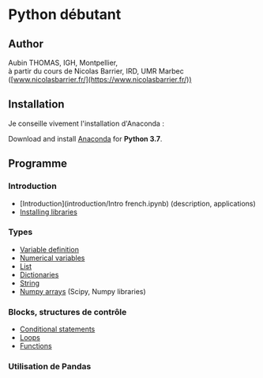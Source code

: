 # Python débutant

## Author

Aubin THOMAS, IGH, Montpellier,<br/>
à partir du cours de Nicolas Barrier, IRD, UMR Marbec ([www.nicolasbarrier.fr/](https://www.nicolasbarrier.fr/))



## Installation

Je conseille vivement l'installation d'Anaconda :

Download and install [Anaconda](https://www.anaconda.com/products/individual) for **Python 3.7**.



## Programme

### Introduction
- [Introduction](introduction/Intro french.ipynb) (description, applications)
- [Installing libraries](introduction/libinstall.ipynb)

### Types
- [Variable definition](data_types/vars_french.ipynb)
- [Numerical variables](data_types/numerics.ipynb)
- [List](data_types/list_french.ipynb)
- [Dictionaries](data_types/dict_french.ipynb)
- [String](data_types/strings.ipynb)
- [Numpy arrays](data_types/Numpy_french.ipynb) (Scipy, Numpy libraries)

### Blocks, structures de contrôle
- [Conditional statements](blocks/blocks_french.ipynb)
- [Loops](blocks/blocks_french.ipynb)
- [Functions](blocks/blocks_french.ipynb)

### Utilisation de Pandas

